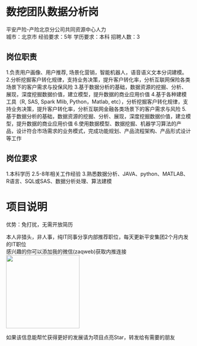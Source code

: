 # 数挖团队数据分析岗
平安产险-产险北京分公司共同资源中心人力  
城市：北京市 经验要求：5年 学历要求：本科  招聘人数：3

## 岗位职责
1.负责用户画像、用户推荐, 场景化营销，智能机器人，语音语义文本分词建模。
 2.分析挖掘客户转化规律，支持业务决策，提升客户转化率，分析互联网保险各类场景下的客户需求与投保风险
 3.基于数据分析的基础，数据资源的挖掘、分析、展现，深度挖掘数据价值，建立模型，提升数据的商业应用价值
 4.基于各种建模工具（R, SAS, Spark Mlib, Python，Matlab, etc），分析挖掘客户转化规律，支持业务决策，提升客户转化率，分析互联网金融各类场景下的客户需求与风险
 5.基于数据分析的基础，数据资源的挖掘、分析、展现，深度挖掘数据价值，建立模型，提升数据的商业应用价值
 6.使用数据模型、数据挖掘、机器学习算法的产品，设计符合市场需求的业务模式，完成功能规划、产品流程架构、产品形式设计等工作

## 岗位要求
1.本科学历
 2.5-8年相关工作经验
 3.熟悉数据分析、JAVA、python、MATLAB、R语言、SQL或SAS、数据分析处理、算法建模

# 项目说明

优势：免打扰，无需开放简历

本人非猎头，非人事，纯IT同事分享内部推荐职位，每天更新平安集团2个月内发的IT职位  
感兴趣的你可以添加我的微信(zaqweb)获取内推连接  
<img src="https://github.com/zaqweb/PA-IT-JOBS/blob/master/WechatICode.jpeg"  height="200" width="200">

如果该信息能帮忙获得更好的发展请为项目点亮Star，转发给有需要的朋友




